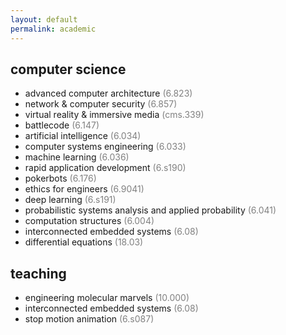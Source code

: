 ```yaml
---
layout: default
permalink: academic
---
```


## computer science

- advanced computer architecture <span style="color:gray">(6.823)</span>
- network & computer security <span style="color:gray">(6.857)</span>
- virtual reality & immersive media <span style="color:gray">(cms.339)</span>
- battlecode <span style="color:gray">(6.147)</span>
- artificial intelligence <span style="color:gray">(6.034)</span>
- computer systems engineering <span style="color:gray">(6.033)</span>
- machine learning <span style="color:gray">(6.036)</span>
- rapid application development <span style="color:gray">(6.s190)</span>
- pokerbots <span style="color:gray">(6.176)</span>
- ethics for engineers <span style="color:gray">(6.9041)</span>
- deep learning <span style="color:gray">(6.s191)</span>
- probabilistic systems analysis and applied probability <span style="color:gray">(6.041)</span>
- computation structures <span style="color:gray">(6.004)</span>
- interconnected embedded systems <span style="color:gray">(6.08)</span>
- differential equations <span style="color:gray">(18.03)</span>

## teaching

- engineering molecular marvels <span style="color:gray">(10.000)</span>
- interconnected embedded systems <span style="color:gray">(6.08)</span>
- stop motion animation <span style="color:gray">(6.s087)</span>
